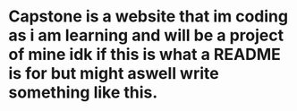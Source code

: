 # Capstone is a website that im coding as i am learning and will be a project of mine idk if this is what a README is for but might aswell write something like this.
